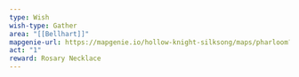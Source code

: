 ```yaml
---
type: Wish
wish-type: Gather
area: "[[Bellhart]]"
mapgenie-url: https://mapgenie.io/hollow-knight-silksong/maps/pharloom?locationIds=478206
act: "1"
reward: Rosary Necklace
---
```

